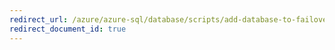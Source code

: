 ```yaml
---
redirect_url: /azure/azure-sql/database/scripts/add-database-to-failover-group-powershell
redirect_document_id: true
---
```

